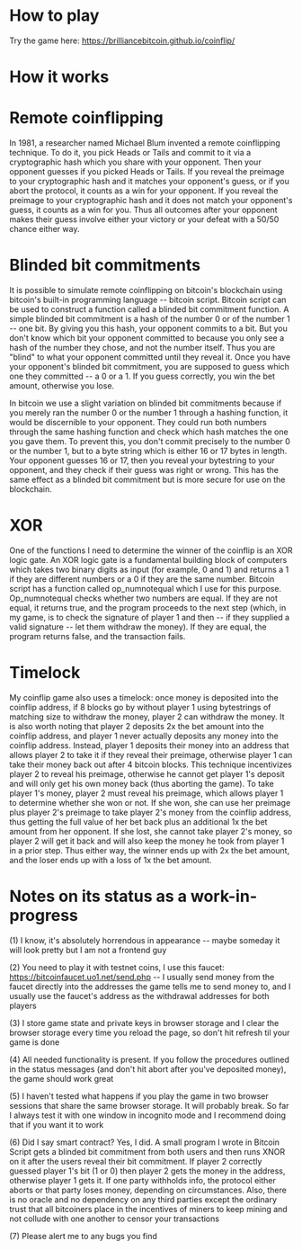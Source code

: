 # How to play

Try the game here: https://brilliancebitcoin.github.io/coinflip/

# How it works

# Remote coinflipping

In 1981, a researcher named Michael Blum invented a remote coinflipping technique. To do it, you pick Heads or Tails and commit to it via a cryptographic hash which you share with your opponent. Then your opponent guesses if you picked Heads or Tails. If you reveal the preimage to your cryptographic hash and it matches your opponent's guess, or if you abort the protocol, it counts as a win for your opponent. If you reveal the preimage to your cryptographic hash and it does not match your opponent's guess, it counts as a win for you. Thus all outcomes after your opponent makes their guess involve either your victory or your defeat with a 50/50 chance either way.

# Blinded bit commitments

It is possible to simulate remote coinflipping on bitcoin's blockchain using bitcoin's built-in programming language -- bitcoin script. Bitcoin script can be used to construct a function called a blinded bit commitment function. A simple blinded bit commitment is a hash of the number 0 or of the number 1 -- one bit. By giving you this hash, your opponent commits to a bit. But you don't know which bit your opponent committed to because you only see a hash of the number they chose, and not the number itself. Thus you are "blind" to what your opponent committed until they reveal it. Once you have your opponent's blinded bit commitment, you are supposed to guess which one they committed -- a 0 or a 1. If you guess correctly, you win the bet amount, otherwise you lose.

In bitcoin we use a slight variation on blinded bit commitments because if you merely ran the number 0 or the number 1 through a hashing function, it would be discernible to your opponent. They could run both numbers through the same hashing function and check which hash matches the one you gave them. To prevent this, you don't commit precisely to the number 0 or the number 1, but to a byte string which is either 16 or 17 bytes in length. Your opponent guesses 16 or 17, then you reveal your bytestring to your opponent, and they check if their guess was right or wrong. This has the same effect as a blinded bit commitment but is more secure for use on the blockchain.

# XOR

One of the functions I need to determine the winner of the coinflip is an XOR logic gate. An XOR logic gate is a fundamental building block of computers which takes two binary digits as input (for example, 0 and 1) and returns a 1 if they are different numbers or a 0 if they are the same number. Bitcoin script has a function called op_numnotequal which I use for this purpose. Op_numnotequal checks whether two numbers are equal. If they are not equal, it returns true, and the program proceeds to the next step (which, in my game, is to check the signature of player 1 and then -- if they supplied a valid signature -- let them withdraw the money). If they are equal, the program returns false, and the transaction fails.

# Timelock

My coinflip game also uses a timelock: once money is deposited into the coinflip address, if 8 blocks go by without player 1 using bytestrings of matching size to withdraw the money, player 2 can withdraw the money. It is also worth noting that player 2 deposits 2x the bet amount into the coinflip address, and player 1 never actually deposits any money into the coinflip address. Instead, player 1 deposits their money into an address that allows player 2 to take it if they reveal their preimage, otherwise player 1 can take their money back out after 4 bitcoin blocks. This technique incentivizes player 2 to reveal his preimage, otherwise he cannot get player 1's deposit and will only get his own money back (thus aborting the game). To take player 1's money, player 2 must reveal his preimage, which allows player 1 to determine whether she won or not. If she won, she can use her preimage plus player 2's preimage to take player 2's money from the coinflip address, thus getting the full value of her bet back plus an additional 1x the bet amount from her opponent. If she lost, she cannot take player 2's money, so player 2 will get it back and will also keep the money he took from player 1 in a prior step. Thus either way, the winner ends up with 2x the bet amount, and the loser ends up with a loss of 1x the bet amount.

# Notes on its status as a work-in-progress

(1) I know, it's absolutely horrendous in appearance -- maybe someday it will look pretty but I am not a frontend guy

(2) You need to play it with testnet coins, I use this faucet: https://bitcoinfaucet.uo1.net/send.php -- I usually send money from the faucet directly into the addresses the game tells me to send money to, and I usually use the faucet's address as the withdrawal addresses for both players

(3) I store game state and private keys in browser storage and I clear the browser storage every time you reload the page, so don't hit refresh til your game is done

(4) All needed functionality is present. If you follow the procedures outlined in the status messages (and don't hit abort after you've deposited money), the game should work great

(5) I haven't tested what happens if you play the game in two browser sessions that share the same browser storage. It will probably break. So far I always test it with one window in incognito mode and I recommend doing that if you want it to work

(6) Did I say smart contract? Yes, I did. A small program I wrote in Bitcoin Script gets a blinded bit commitment from both users and then runs XNOR on it after the users reveal their bit commitment. If player 2 correctly guessed player 1's bit (1 or 0) then player 2 gets the money in the address, otherwise player 1 gets it. If one party withholds info, the protocol either aborts or that party loses money, depending on circumstances. Also, there is no oracle and no dependency on any third parties except the ordinary trust that all bitcoiners place in the incentives of miners to keep mining and not collude with one another to censor your transactions

(7) Please alert me to any bugs you find
